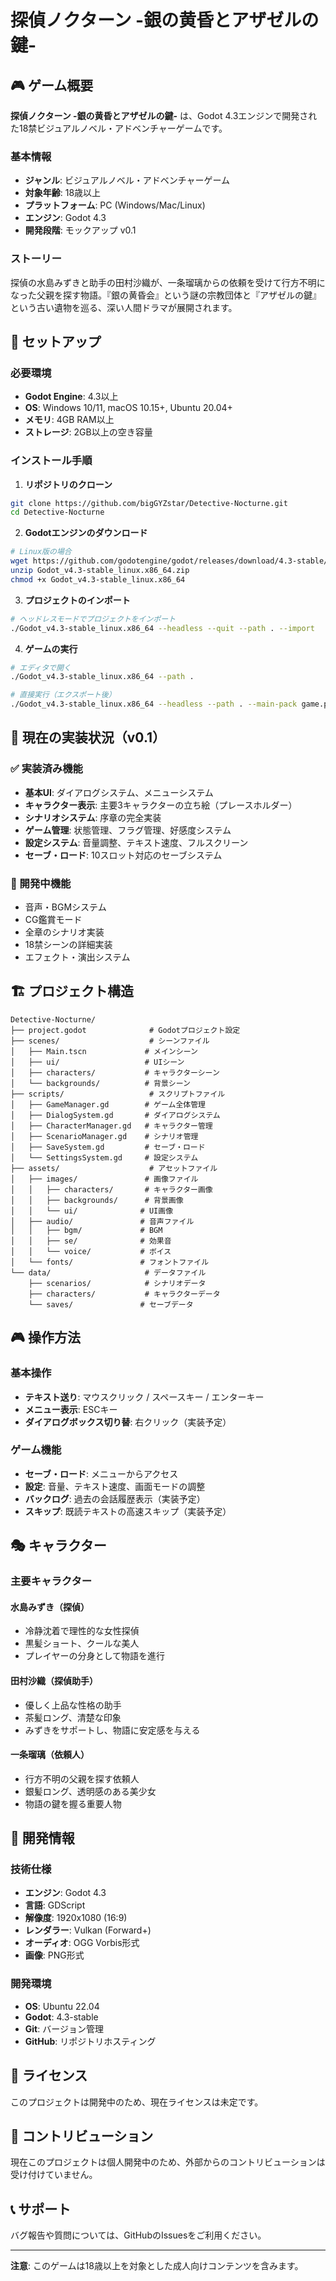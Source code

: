 # 探偵ノクターン -銀の黄昏とアザゼルの鍵-

## 🎮 ゲーム概要

**探偵ノクターン -銀の黄昏とアザゼルの鍵-** は、Godot 4.3エンジンで開発された18禁ビジュアルノベル・アドベンチャーゲームです。

### 基本情報
- **ジャンル**: ビジュアルノベル・アドベンチャーゲーム
- **対象年齢**: 18歳以上
- **プラットフォーム**: PC (Windows/Mac/Linux)
- **エンジン**: Godot 4.3
- **開発段階**: モックアップ v0.1

### ストーリー
探偵の水島みずきと助手の田村沙織が、一条瑠璃からの依頼を受けて行方不明になった父親を探す物語。『銀の黄昏会』という謎の宗教団体と『アザゼルの鍵』という古い遺物を巡る、深い人間ドラマが展開されます。

## 🚀 セットアップ

### 必要環境
- **Godot Engine**: 4.3以上
- **OS**: Windows 10/11, macOS 10.15+, Ubuntu 20.04+
- **メモリ**: 4GB RAM以上
- **ストレージ**: 2GB以上の空き容量

### インストール手順

1. **リポジトリのクローン**
```bash
git clone https://github.com/bigGYZstar/Detective-Nocturne.git
cd Detective-Nocturne
```

2. **Godotエンジンのダウンロード**
```bash
# Linux版の場合
wget https://github.com/godotengine/godot/releases/download/4.3-stable/Godot_v4.3-stable_linux.x86_64.zip
unzip Godot_v4.3-stable_linux.x86_64.zip
chmod +x Godot_v4.3-stable_linux.x86_64
```

3. **プロジェクトのインポート**
```bash
# ヘッドレスモードでプロジェクトをインポート
./Godot_v4.3-stable_linux.x86_64 --headless --quit --path . --import
```

4. **ゲームの実行**
```bash
# エディタで開く
./Godot_v4.3-stable_linux.x86_64 --path .

# 直接実行（エクスポート後）
./Godot_v4.3-stable_linux.x86_64 --headless --path . --main-pack game.pck
```

## 🎯 現在の実装状況（v0.1）

### ✅ 実装済み機能
- **基本UI**: ダイアログシステム、メニューシステム
- **キャラクター表示**: 主要3キャラクターの立ち絵（プレースホルダー）
- **シナリオシステム**: 序章の完全実装
- **ゲーム管理**: 状態管理、フラグ管理、好感度システム
- **設定システム**: 音量調整、テキスト速度、フルスクリーン
- **セーブ・ロード**: 10スロット対応のセーブシステム

### 🔄 開発中機能
- 音声・BGMシステム
- CG鑑賞モード
- 全章のシナリオ実装
- 18禁シーンの詳細実装
- エフェクト・演出システム

## 🏗️ プロジェクト構造

```
Detective-Nocturne/
├── project.godot              # Godotプロジェクト設定
├── scenes/                    # シーンファイル
│   ├── Main.tscn             # メインシーン
│   ├── ui/                   # UIシーン
│   ├── characters/           # キャラクターシーン
│   └── backgrounds/          # 背景シーン
├── scripts/                   # スクリプトファイル
│   ├── GameManager.gd        # ゲーム全体管理
│   ├── DialogSystem.gd       # ダイアログシステム
│   ├── CharacterManager.gd   # キャラクター管理
│   ├── ScenarioManager.gd    # シナリオ管理
│   ├── SaveSystem.gd         # セーブ・ロード
│   └── SettingsSystem.gd     # 設定システム
├── assets/                    # アセットファイル
│   ├── images/               # 画像ファイル
│   │   ├── characters/       # キャラクター画像
│   │   ├── backgrounds/      # 背景画像
│   │   └── ui/              # UI画像
│   ├── audio/               # 音声ファイル
│   │   ├── bgm/             # BGM
│   │   ├── se/              # 効果音
│   │   └── voice/           # ボイス
│   └── fonts/               # フォントファイル
└── data/                     # データファイル
    ├── scenarios/            # シナリオデータ
    ├── characters/           # キャラクターデータ
    └── saves/               # セーブデータ
```

## 🎮 操作方法

### 基本操作
- **テキスト送り**: マウスクリック / スペースキー / エンターキー
- **メニュー表示**: ESCキー
- **ダイアログボックス切り替**: 右クリック（実装予定）

### ゲーム機能
- **セーブ・ロード**: メニューからアクセス
- **設定**: 音量、テキスト速度、画面モードの調整
- **バックログ**: 過去の会話履歴表示（実装予定）
- **スキップ**: 既読テキストの高速スキップ（実装予定）

## 🎭 キャラクター

### 主要キャラクター

#### 水島みずき（探偵）
- 冷静沈着で理性的な女性探偵
- 黒髪ショート、クールな美人
- プレイヤーの分身として物語を進行

#### 田村沙織（探偵助手）
- 優しく上品な性格の助手
- 茶髪ロング、清楚な印象
- みずきをサポートし、物語に安定感を与える

#### 一条瑠璃（依頼人）
- 行方不明の父親を探す依頼人
- 銀髪ロング、透明感のある美少女
- 物語の鍵を握る重要人物

## 🔧 開発情報

### 技術仕様
- **エンジン**: Godot 4.3
- **言語**: GDScript
- **解像度**: 1920x1080 (16:9)
- **レンダラー**: Vulkan (Forward+)
- **オーディオ**: OGG Vorbis形式
- **画像**: PNG形式

### 開発環境
- **OS**: Ubuntu 22.04
- **Godot**: 4.3-stable
- **Git**: バージョン管理
- **GitHub**: リポジトリホスティング

## 📝 ライセンス

このプロジェクトは開発中のため、現在ライセンスは未定です。

## 🤝 コントリビューション

現在このプロジェクトは個人開発中のため、外部からのコントリビューションは受け付けていません。

## 📞 サポート

バグ報告や質問については、GitHubのIssuesをご利用ください。

---

**注意**: このゲームは18歳以上を対象とした成人向けコンテンツを含みます。

